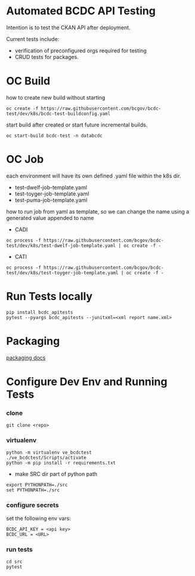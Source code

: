 # Automated BCDC API Testing 

Intention is to test the CKAN API after deployment.

Current tests include:
 - verification of preconfigured orgs required for testing
 - CRUD tests for packages.
 
# OC Build

how to create new build without starting
  
```
oc create -f https://raw.githubusercontent.com/bcgov/bcdc-test/dev/k8s/bcdc-test-buildconfig.yaml
```

start build after created or start future incremental builds.

```
oc start-build bcdc-test -n databcdc
```

# OC Job 

each environment will have its own defined .yaml file within the k8s dir. 

* test-dwelf-job-template.yaml
* test-toyger-job-template.yaml
* test-puma-job-template.yaml

how to run job from yaml as template, so we can change the name using a generated value appended to name
* CADI
```
oc process -f https://raw.githubusercontent.com/bcgov/bcdc-test/dev/k8s/test-dwelf-job-template.yaml | oc create -f -
```
* CATI
```
oc process -f https://raw.githubusercontent.com/bcgov/bcdc-test/dev/k8s/test-toyger-job-template.yaml | oc create -f -
```


# Run Tests locally

```
pip install bcdc_apitests
pytest --pyargs bcdc_apitests --junitxml=<xml report name.xml>
```
  
# Packaging

[packaging docs](docs/packaging.md)

# Configure Dev Env and Running Tests

### clone
`git clone <repo>`

### virtualenv 
```
python -m virtualenv ve_bcdctest
./ve_bcdctest/Scripts/activate
python -m pip install -r requirements.txt
```

* make SRC dir part of python path
```
export PYTHONPATH=./src
set PYTHONPATH=./src
```

### configure secrets
set the following env vars:

```
BCDC_API_KEY = <api key>
BCDC_URL = <URL>
```

### run tests
```
cd src
pytest
```



